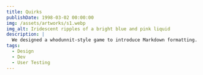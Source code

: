 ```yaml
---
title: Quirks
publishDate: 1998-03-02 00:00:00
img: /assets/artworks/s1.webp
img_alt: Iridescent ripples of a bright blue and pink liquid
description: |
  We designed a whodunnit-style game to introduce Markdown formatting. Suspense — suspicion — syntax!
tags:
  - Design
  - Dev
  - User Testing
---
```


